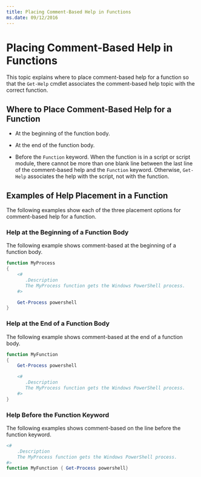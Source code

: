 ```yaml
---
title: Placing Comment-Based Help in Functions
ms.date: 09/12/2016
---
```

# Placing Comment-Based Help in Functions

This topic explains where to place comment-based help for a function so that the `Get-Help` cmdlet
associates the comment-based help topic with the correct function.

## Where to Place Comment-Based Help for a Function

- At the beginning of the function body.

- At the end of the function body.

- Before the `Function` keyword. When the function is in a script or script module, there cannot be
  more than one blank line between the last line of the comment-based help and the `Function`
  keyword. Otherwise, `Get-Help` associates the help with the script, not with the function.

## Examples of Help Placement in a Function

The following examples show each of the three placement options for comment-based help for a
function.

### Help at the Beginning of a Function Body

The following example shows comment-based at the beginning of a function body.

```powershell
function MyProcess
{
    <#
       .Description
       The MyProcess function gets the Windows PowerShell process.
    #>

    Get-Process powershell
}
```

### Help at the End of a Function Body

 The following example shows comment-based at the end of a function body.

```powershell
function MyFunction
{
    Get-Process powershell

    <#
       .Description
       The MyProcess function gets the Windows PowerShell process.
    #>
}
```

### Help Before the Function Keyword

 The following examples shows comment-based on the line before the function keyword.

```powershell
<#
    .Description
    The MyProcess function gets the Windows PowerShell process.
#>
function MyFunction { Get-Process powershell}
```
